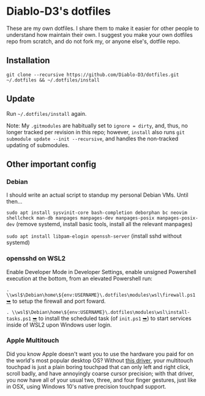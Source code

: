 # Diablo-D3's dotfiles

These are my own dotfiles. I share them to make it easier for other people to understand how maintain their own. I suggest you make your own dotfiles repo from scratch, and do not fork my, or anyone else's, dotfile repo.

## Installation

`git clone --recursive https://github.com/Diablo-D3/dotfiles.git ~/.dotfiles && ~/.dotfiles/install`

## Update

Run `~/.dotfiles/install` again.

Note: My `.gitmodules` are habitually set to `ignore = dirty`, and, thus, no longer tracked per revision in this repo; however, `install` also runs `git submodule update --init --recursive`, and handles the non-tracked updating of submodules.

## Other important config

### Debian

I should write an actual script to standup my personal Debian VMs. Until then...

`sudo apt install sysvinit-core bash-completion deborphan bc neovim shellcheck man-db manpages manpages-dev manpages-posix manpages-posix-dev` (remove systemd, install basic tools, install all the relevant manpages)

`sudo apt install libpam-elogin openssh-server` (install sshd without systemd)

### opensshd on WSL2

Enable Developer Mode in Developer Settings, enable unsigned Powershell execution at the bottom, from an elevated Powershell run:

`. \\wsl$\Debian\home\${env:USERNAME}\.dotfiles\modules\wsl\firewall.ps1` [&#10149;](./modules/wsl/firewall.ps1) to setup the firewall and port foward.

`. \\wsl$\Debian\home\${env:USERNAME}\.dotfiles\modules\wsl\install-tasks.ps1` [&#10149;](./modules/wsl/install-tasks.ps1) to install the scheduled task (of `init.ps1` [&#10149;](./modules/wsl/init.ps1)) to start services inside of WSL2 upon Windows user login.

### Apple Multitouch

Did you know Apple doesn't want you to use the hardware you paid for on the world's most popular desktop OS? Without [this driver](https://github.com/imbushuo/mac-precision-touchpad), your multitouch touchpad is just a plain boring touchpad that can only left and right click, scroll badly, and have annoyingly coarse cursor precision; with that driver, you now have all of your usual two, three, and four finger gestures, just like in OSX, using Windows 10's native precision touchpad support.

